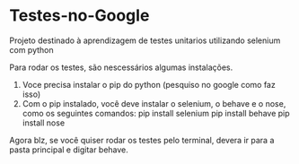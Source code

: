 # Testes-no-Google
Projeto destinado à aprendizagem de testes unitarios utilizando selenium com python

Para rodar os testes, são nescessários algumas instalações.

1. Voce precisa instalar o pip do python (pesquiso no google como faz isso)
2. Com o pip instalado, você deve instalar o selenium, o behave e o nose, como os seguintes comandos:
pip install selenium
pip install behave
pip install nose

Agora blz, se você quiser rodar os testes pelo terminal, devera ir para a pasta principal e digitar behave.